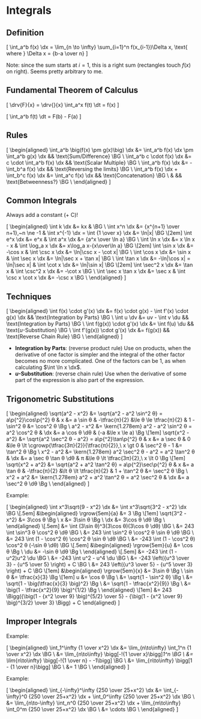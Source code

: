 # Integrals

## Definition

\[
  \int_a^b f(x) \dx = \lim_{n \to \infty} \sum_{i=1}^n f(x_{i-1})\Delta x, \text{ where } \Delta x = {b-a \over n}
\]

Note: since the sum starts at $i=1$, this is a right sum (rectangles touch $f(x)$ on right). Seems pretty arbitrary to me.

## Fundamental Theorem of Calculus

\[
  \drv{F}{x} = \drv{}{x} \int_a^x f(t) \dt = f(x)
\]

\[
  \int_a^b f(t) \dt = F(b) - F(a)
\]

## Rules

\[
  \begin{aligned}
     \int_a^b \big(f(x) \pm g(x)\big) \dx &= \int_a^b f(x) \dx \pm \int_a^b g(x) \dx && \text{Sum/Difference}       \BG \\
                \int_a^b c \cdot f(x) \dx &= c \cdot \int_a^b f(x) \dx               && \text{Scalar Multiple}      \BG \\
                        \int_a^b f(x) \dx &= -\int_b^a f(x) \dx                      && \text{Reversing the limits} \BG \\
    \int_a^b f(x) \dx + \int_b^c f(x) \dx &= \int_a^c f(x) \dx                       && \text{Concatenation}        \BG \\
                                          &                                          && \text{Betweenness?}         \BG \\
  \end{aligned}
\]

## Common Integrals

Always add a constant ($+ \text{ C}$)!

\[
  \begin{aligned}
                \int k \dx &= kx                         &                                                    \BG \\
           \int x^n \dx &= {x^{n+1} \over n+1},~n \ne -1 & \int x^{-1} \dx = \int {1 \over x} \dx &= \ln|x|   \BG \\[2em]
              \int e^x \dx &= e^x                        &            \int a^x \dx &= {a^x \over \ln a}       \BG \\
            \int \ln x \dx &= x \ln x - x                &       \int \log_a x \dx &= x\log_a x-{x\over\ln a} \BG \\[2em]
           \int \sin x \dx &= -\cos x                    &         \int \csc x \dx &= \ln|\csc x - \cot x|    \BG \\
           \int \cos x \dx &= \sin x                     &         \int \sec x \dx &= \ln|\sec x + \tan x|    \BG \\
           \int \tan x \dx &= -\ln|\cos x| = \ln|\sec x| &         \int \cot x \dx &= \ln|\sin x|             \BG \\[2em]
         \int \sec^2 x \dx &= \tan x                     &       \int \csc^2 x \dx &= -\cot x                 \BG \\
    \int \sec x \tan x \dx &= \sec x                     &  \int \csc x \cot x \dx &= -\csc x                 \BG \\
  \end{aligned}
\]

## Techniques

\[
  \begin{aligned}
        \int f(x) \cdot g'(x) \dx &= f(x) \cdot g(x) - \int f'(x) \cdot g(x) \dx && \text{Integration by Parts} \BG \\
                       \int u \dv &= uv - \int v \du                             && \text{Integration by Parts} \BG \\
     \int f(g(x)) \cdot g'(x) \dx &= \int f(u) \du                               && \text{$u$-Substitution}     \BG \\
    \int f'(g(x)) \cdot g'(x) \dx &= f(g(x))                                     && \text{Reverse Chain Rule}   \BG \\
  \end{aligned}
\]

 - **Integration by Parts**: (reverse product rule) Use on products, when the derivative of one factor is simpler and the integral of the other factor becomes no more complicated. One of the factors can be $1$, as when calculating $\int \ln x \dx$.
 - **$u$-Substitution**: (reverse chain rule) Use when the derivative of some part of the expression is also part of the expression.

## Trigonometric Substitutions

\[
  \begin{aligned}
     \sqrt{a^2 - x^2} &= \sqrt{a^2 - a^2 \sin^2 θ} = a\p{^2}\cos\p{^2} θ &
                    x &= a \sin θ &
        -\tfrac{π}{2} &\le θ \le \tfrac{π}{2} &
         1 - \sin^2 θ &= \cos^2 θ                        \Bg \\
            a^2 - x^2 &= \kern{1.278em} a^2 - a^2 \sin^2 θ = a^2 \cos^2 θ &
                 \dx &= a \cos θ \dθ &
                  (-a &\le x \le a)                      \Bg \\[1em]
     \sqrt{x^2 - a^2} &= \sqrt{a^2 \sec^2 θ - a^2} = a\p{^2}\tan\p{^2} θ &
                    x &= a \sec θ &
                    0 &\le θ \lt \cgrowp{\tfrac{3π}{2}}{\tfrac{π}{2}},\ x \gt 0 &
         \sec^2 θ - 1 &= \tan^2 θ                        \Bg \\
            x^2 - a^2 &= \kern{1.278em} a^2 \sec^2 θ - a^2 = a^2 \tan^2 θ &
                 \dx &= a \sec θ \tan θ \dθ &
                    π &\le θ \lt \tfrac{3π}{2},\ x \lt 0 \Bg \\[1em]
     \sqrt{x^2 + a^2} &= \sqrt{a^2 + a^2 \tan^2 θ} = a\p{^2}\sec\p{^2} θ &
                    x &= a \tan θ &
        -\tfrac{π}{2} &\lt θ \lt \tfrac{π}{2} &
         1 + \tan^2 θ &= \sec^2 θ                        \Bg \\
            x^2 + a^2 &= \kern{1.278em} a^2 + a^2 \tan^2 θ = a^2 \sec^2 θ &
                 \dx &= a \sec^2 θ \dθ                   \Bg \\
  \end{aligned}
\]

Example:

\[
  \begin{aligned}
    \int x^3\sqrt{9 - x^2} \dx
    &= \int x^3\sqrt{3^2 - x^2} \dx                         \BG \\[.5em]
    &\begin{aligned}
        \rgrow{5em}{a} &= 3                                    \Bg \\[1em]
      \sqrt{3^2 - x^2} &= 3\cos θ                              \Bg \\
                     x &= 3\sin θ                              \Bg \\
                  \dx &= 3\cos θ \dθ                           \Bg \\
    \end{aligned}                                               \\[.5em]
    &= \int (3\sin θ)^3(3\cos θ)(3\cos θ \dθ)               \BG \\
    &=  243 \int \sin^3 θ \cos^2 θ \dθ                      \BG \\
    &=  243 \int \sin^2 θ \cos^2 θ \sin θ \dθ               \BG \\
    &=  243 \int (1 - \cos^2 θ) \cos^2 θ   \sin θ \dθ       \BG \\
    &= -243 \int (1 - \cos^2 θ) \cos^2 θ (-\sin θ \dθ)      \BG \\[.5em]
    &\begin{aligned}
        \rgrow{5em}{u} &= \cos θ                               \Bg \\
                  \du &= -\sin θ \dθ                           \Bg \\
    \end{aligned}                                               \\[.5em]
    &= -243 \int (1 - u^2)u^2 \du                           \BG \\
    &= -243 \int u^2 - u^4 \du                              \BG \\
    &= -243 \left({u^3 \over 3} - {u^5 \over 5} \right) + C \BG \\
    &=  243 \left({u^3 \over 5} - {u^5 \over 3} \right) + C \BG \\[1em]
    &\begin{aligned}
        \rgrow{5em}{x} &= 3\sin θ                              \Bg \\
                \sin θ &= \tfrac{x}{3}                         \Bg \\[1em]
                     u &= \cos θ                               \Bg \\
                       &= \sqrt{1 - \sin^2 θ}                  \Bg \\
                       &= \sqrt{1 - \big(\tfrac{x}{3} \big)^2} \Bg \\
                       &= \sqrt{1 - \tfrac{x^2}{9}}            \Bg \\
                       &= \big(1 - \tfrac{x^2}{9} \big)^{1/2}  \Bg \\
    \end{aligned}                                               \\[1em]
    &= 243 \Bigg({\big(1 - {x^2 \over 9} \big)^{5/2} \over 5} - {\big(1 - {x^2 \over 9} \big)^{3/2} \over 3} \Bigg) + C
  \end{aligned}
\]

## Improper Integrals

Example:

\[
  \begin{aligned}
    \int_1^\infty {1 \over x^2} \dx &= \lim_{n\to\infty} \int_1^n {1 \over x^2} \dx      \BG \\
                                    &= \lim_{n\to\infty} \bigg[-\!{1 \over x}\bigg]_1^n  \BG \\
                                    &= \lim_{n\to\infty} \bigg[-\!{1 \over n} - -1\bigg] \BG \\
                                    &= \lim_{n\to\infty} \bigg[1 - {1 \over n}\bigg]     \BG \\
                                    &= 1                                                 \BG \\
  \end{aligned}
\]

Example:

\[
  \begin{aligned}
       \int_{-\infty}^\infty {250 \over 25+x^2} \dx
    &= \int_{-\infty}^0 {250 \over 25+x^2} \dx + \int_0^\infty {250 \over 25+x^2} \dx                         \BG \\
    &= \lim_{n\to-\infty} \int_n^0 {250 \over 25+x^2} \dx + \lim_{m\to\infty} \int_0^m {250 \over 25+x^2} \dx \BG \\
    &= \cdots \BG \\
  \end{aligned}
\]
